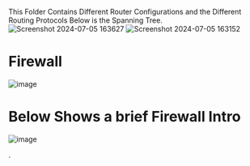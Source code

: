 This Folder Contains Different Router Configurations and the Different Routing Protocols
Below is the Spanning Tree.
![Screenshot 2024-07-05 163627](https://github.com/roggersanguzu/Router-Configurations-And-Security-Implementations/assets/141458053/13dbba46-44e8-47cc-9444-6c169abde21d)
![Screenshot 2024-07-05 163152](https://github.com/roggersanguzu/Router-Configurations-And-Security-Implementations/assets/141458053/1787f924-0795-4bbe-8f6e-c10c733b3ceb)
# Firewall
![image](https://github.com/roggersanguzu/Router-Configurations-And-Security-Implementations/assets/141458053/33594a1c-30a7-47f5-a2bb-5f985d526563)
# Below Shows a brief Firewall Intro
![image](https://github.com/roggersanguzu/Router-Configurations-And-Security-Implementations/assets/141458053/1964a093-3cb4-4eb9-aa6b-62f057ea1900)

.

